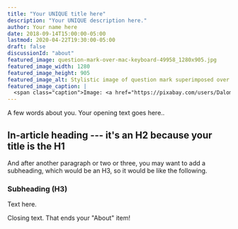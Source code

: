 ```yaml
---
title: "Your UNIQUE title here"
description: "Your UNIQUE description here."
author: Your name here
date: 2018-09-14T15:00:00-05:00
lastmod: 2020-04-22T19:30:00-05:00
draft: false
discussionId: "about"
featured_image: question-mark-over-mac-keyboard-49958_1280x905.jpg
featured_image_width: 1280
featured_image_height: 905
featured_image_alt: Stylistic image of question mark superimposed over computer keyboard
featured_image_caption: |
  <span class="caption">Image: <a href="https://pixabay.com/users/Dalomo-5179/?utm_source=link-attribution&amp;utm_medium=referral&amp;utm_campaign=image&amp;utm_content=49958">Dalomo</a>; <a href="https://pixabay.com/?utm_source=link-attribution&amp;utm_medium=referral&amp;utm_campaign=image&amp;utm_content=49958">Pixabay</a></span>
---
```


A few words about you.  Your opening text goes here..

## In-article heading --- it's an H2 because your title is the H1

And after another paragraph or two or three, you may want to add a subheading, which would be an H3, so it would be like the following.

### Subheading (H3)

Text here.

Closing text. That ends your "About" item!